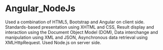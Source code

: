 # Angular_NodeJs
Used a combination of HTML5, Bootstrap and Angular on client side. Standards-based presentation using XHTML and CSS, Result display and interaction using the Document Object Model (DOM), Data interchange and manipulation using XML and JSON, Asynchronous data retrieval using XMLHttpRequest. Used Node.js on server side.
